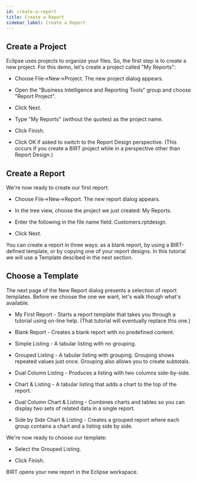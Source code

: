 ```yaml
---
id: create-a-report
title: Create a Report
sidebar_label: Create a Report
---
```

## Create a Project

Eclipse uses projects to organize your files. So, the first step is to create a new project. For this demo, let's create a project called "My Reports":

*    Choose File->New->Project. The new project dialog appears.

*    Open the "Business Intelligence and Reporting Tools" group and choose "Report Project".

*    Click Next.

*    Type "My Reports" (without the quotes) as the project name.

*    Click Finish.

*    Click OK if asked to switch to the Report Design perspective. (This occurs if you create a BIRT project while in a perspective other than Report Design.)

## Create a Report

We're now ready to create our first report:

*    Choose File->New->Report. The new report dialog appears.

*    In the tree view, choose the project we just created: My Reports.

*    Enter the following in the file name field: Customers.rptdesign.

*    Click Next.

You can create a report in three ways: as a blank report, by using a BIRT-defined template, or by copying one of your report designs. In this tutorial we will use a Template descibed in the next section.

## Choose a Template

The next page of the New Report dialog presents a selection of report templates. Before we choose the one we want, let's walk though what's available.

*    My First Report - Starts a report template that takes you through a tutorial using on-line help. (That tutorial will eventually replace this one.)

*    Blank Report - Creates a blank report with no predefined content.

*    Simple Listing - A tabular listing with no grouping.

*    Grouped Listing - A tabular listing with grouping. Grouping shows repeated values just once. Grouping also allows you to create subtotals.

*    Dual Column Listing - Produces a listing with two columns side-by-side.

*    Chart & Listing - A tabular listing that adds a chart to the top of the report.

*    Dual Column Chart & Listing - Combines charts and tables so you can display two sets of related data in a single report.

*    Side by Side Chart & Listing - Creates a grouped report where each group contains a chart and a listing side by side.

We're now ready to choose our template:

*    Select the Grouped Listing.

*    Click Finish.

BIRT opens your new report in the Eclipse workspace.